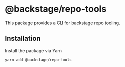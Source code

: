 # @backstage/repo-tools

This package provides a CLI for backstage repo tooling.

## Installation

Install the package via Yarn:

```sh
yarn add @backstage/repo-tools
```

